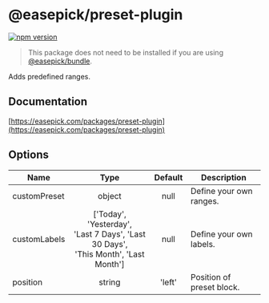 # @easepick/preset-plugin

[![npm version](https://badge.fury.io/js/@easepick%2Fpreset-plugin.svg)](https://www.npmjs.com/package/@easepick/preset-plugin)

> This package does not need to be installed if you are using [@easepick/bundle](https://easepick.com/packages/bundle).

Adds predefined ranges.


## Documentation

[https://easepick.com/packages/preset-plugin](https://easepick.com/packages/preset-plugin)


## Options

| Name | Type | Default | Description
| --- | :---: | :---: | ---
| customPreset | object | null | Define your own ranges.
| customLabels | ['Today', 'Yesterday',<br/> 'Last 7 Days', 'Last 30 Days',<br/> 'This Month', 'Last Month'] | null | Define your own labels.
| position | string | 'left' | Position of preset block.